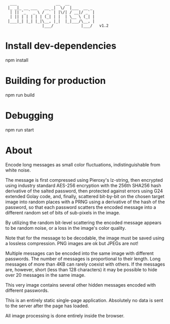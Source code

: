 ```
  ___                 __  __           
 |_ _|_ __ ___   __ _|  \/  |___  __ _ 
  | || '_ ` _ \ / _` | |\/| / __|/ _` |
  | || | | | | | (_| | |  | \__ \ (_| |
 |___|_| |_| |_|\__, |_|  |_|___/\__, |
                |___/            |___/   v1.2
```
# Install dev-dependencies
npm install

# Building for production
npm run build

# Debugging
npm run start

# About
Encode long messages as small color fluctuations,
indistinguishable from white noise.

The message is first compressed using Pieroxy's lz-string,
then encrypted using industry standard AES-256 encryption
with the 256th SHA256 hash derivative of the salted password,
then protected against errors using G24 extended Golay code,
and, finally, scattered bit-by-bit on the chosen target image
into random places with a PRNG using a derivative of the hash
of the password, so that each password scatters the encoded
message into a different random set of bits of sub-pixels
in the image.

By utilizing the random bit-level scattering the encoded
message appears to be random noise, or a loss in the image's
color quality.

Note that for the message to be decodable, the image must be
saved using a lossless compression.
PNG images are ok but JPEGs are not!

Multiple messages can be encoded into the same image with
different passwords. The number of messages is proportional
to their length. 
Long messages of more than 4KB can rarely coexist with others.
If the messages are, however, short (less than 128 characters)
it may be possible to hide over 20 messages in the same image.

This very image contains several other hidden messages encoded
with different passwords.

This is an entirely static single-page application. Absolutely
no data is sent to the server after the page has loaded.

All image processing is done entirely inside the browser.
